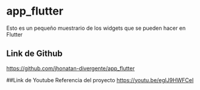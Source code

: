 # app_flutter

Esto es un pequeño muestrario de los widgets que se pueden hacer en Flutter

## Link de Github
https://github.com/jhonatan-divergente/app_flutter

##Link de Youtube Referencia del proyecto
https://youtu.be/eglJ9HWFCeI
